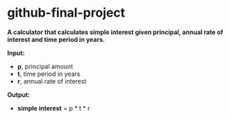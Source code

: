 # github-final-project

**A calculator that calculates simple interest given principal, annual rate of interest and time period in years.**

**Input:**
   - **p**, principal amount
   - **t**, time period in years
   - **r**, annual rate of interest

**Output:**
   - **simple interest** = p * t * r
